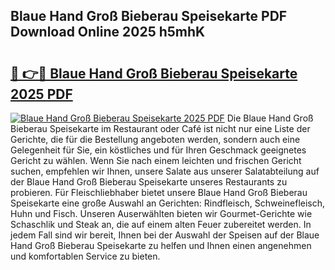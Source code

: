 ## Blaue Hand Groß Bieberau Speisekarte PDF Download Online 2025 h5mhK

# <h2><a href="http://gc5s5v6.nevu.top/?p=Blaue+Hand+Gro%c3%9f+Bieberau+Speisekarte">🔗 👉🔴 Blaue Hand Groß Bieberau Speisekarte 2025 PDF</a></h2>

[![Blaue Hand Groß Bieberau Speisekarte 2025 PDF](https://i.imgur.com/dBaPXMq.png)](http://gc5s5v6.nevu.top/?p=Blaue+Hand+Gro%c3%9f+Bieberau+Speisekarte)
Die Blaue Hand Groß Bieberau Speisekarte im Restaurant oder Café ist nicht nur eine Liste der Gerichte, die für die Bestellung angeboten werden, sondern auch eine Gelegenheit für Sie, ein köstliches und für Ihren Geschmack geeignetes Gericht zu wählen. Wenn Sie nach einem leichten und frischen Gericht suchen, empfehlen wir Ihnen, unsere Salate aus unserer Salatabteilung auf der Blaue Hand Groß Bieberau Speisekarte unseres Restaurants zu probieren. Für Fleischliebhaber bietet unsere Blaue Hand Groß Bieberau Speisekarte eine große Auswahl an Gerichten: Rindfleisch, Schweinefleisch, Huhn und Fisch. Unseren Auserwählten bieten wir Gourmet-Gerichte wie Schaschlik und Steak an, die auf einem alten Feuer zubereitet werden. In jedem Fall sind wir bereit, Ihnen bei der Auswahl der Speisen auf der Blaue Hand Groß Bieberau Speisekarte zu helfen und Ihnen einen angenehmen und komfortablen Service zu bieten.
